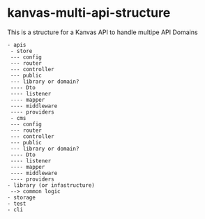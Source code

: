 # kanvas-multi-api-structure
This is a structure for a Kanvas API to handle multipe API Domains


```
- apis
 - store
 --- config
 --- router
 --- controller
 --- public
 --- library or domain?
 ---- Dto
 ---- listener
 ---- mapper
 ---- middleware
 ---- providers
 - cms
 --- config
 --- router
 --- controller
 --- public
 --- library or domain?
 ---- Dto
 ---- listener
 ---- mapper
 ---- middleware
 ---- providers
- library (or infastructure)
 --> common logic
- storage
- test
- cli
```
